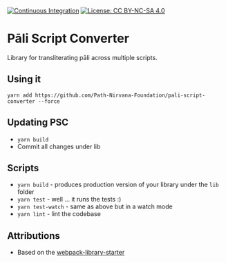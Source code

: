 [![Continuous Integration](https://github.com/Path-Nirvana-Foundation/pali-script-converter/workflows/Continuous%20Integration/badge.svg)](https://github.com/Path-Nirvana-Foundation/pali-script-converter/actions?query=workflow%3A%22Continuous+Integration%22) [![License: CC BY-NC-SA 4.0](https://img.shields.io/badge/License-CC%20BY--NC--SA%204.0-lightgrey.svg)](https://creativecommons.org/licenses/by-nc-sa/4.0/)

# Pāli Script Converter

Library for transliterating pāli across multiple scripts.

## Using it

```yarn add https://github.com/Path-Nirvana-Foundation/pali-script-converter --force```

## Updating PSC

- ```yarn build```
- Commit all changes under lib

## Scripts

* `yarn build` - produces production version of your library under the `lib` folder
* `yarn test`  - well ... it runs the tests :)
* `yarn test-watch` - same as above but in a watch mode
* `yarn lint`  - lint the codebase

## Attributions
- Based on the [webpack-library-starter](https://github.com/krasimir/webpack-library-starter)
